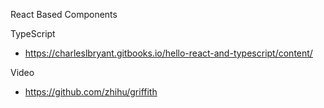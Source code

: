 React Based Components

TypeScript

* https://charleslbryant.gitbooks.io/hello-react-and-typescript/content/

Video

* https://github.com/zhihu/griffith
